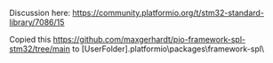 
Discussion here:
https://community.platformio.org/t/stm32-standard-library/7086/15


Copied this
https://github.com/maxgerhardt/pio-framework-spl-stm32/tree/main
to
[UserFolder]\.platformio\packages\framework-spl\